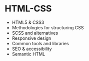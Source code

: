 # HTML-CSS

-   HTML5 & CSS3
-   Methodologies for structuring CSS
-   SCSS and alternatives
-   Responsive design
-   Common tools and libraries
-   SEO & accessibility
-   Semantic HTML

